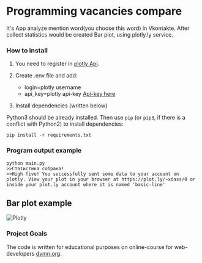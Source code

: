# Programming vacancies compare

It's App analyze mention word(you choose this word) in Vkontakte. After collect statistics would be created Bar plot,
using plotly.ly service.

### How to install

1. You need to register in [plotly Api](https://plot.ly/Auth/login/?action=signup&next=%2Fsettings%2Fapi#/).
2. Create .env file and add:
    * login=plotly username
    * api_key=plotly api-key [Api-key here](https://plot.ly/settings/api#/)

3. Install dependencies (written below)

Python3 should be already installed. 
Then use `pip` (or `pip3`, if there is a conflict with Python2) to install dependencies:
```
pip install -r requirements.txt
```

### Program output example
```
python main.py
>>Статистика собрана!
>>High five! You successfully sent some data to your account on plotly. View your plot in your browser at https://plot.ly/~xdass/0 or inside your plot.ly account where it is named 'basic-line'

```
## Bar plot example
<img src="https://i.ibb.co/tZrQskR/Plotly.png" alt="Plotly" border="0">

### Project Goals

The code is written for educational purposes on online-course for web-developers [dvmn.org](https://dvmn.org/).